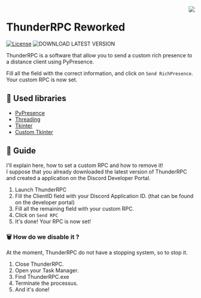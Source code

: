 <img align="right" src="https://raw.githubusercontent.com/timothydeletrez/thunder-rpc/main/banner.png">

# ThunderRPC Reworked

[![License](https://img.shields.io/badge/LICENSE-MIT-green.svg?style=for-the-badge)](https://opensource.org/license/mit)
![DOWNLOAD LATEST VERSION](https://img.shields.io/badge/LATEST_VERSION-v0.1-blue.svg?style=for-the-badge)

ThunderRPC is a software that allow you to send a custom rich presence to a distance client using PyPresence.

Fill all the field with the correct information, and click on `Send RichPresence`.<br>Your custom RPC is now set.


## 📙 Used libraries

 - [PyPresence](https://pypi.org/project/pypresence/)
 - [Threading](https://docs.python.org/3/library/threading.htmls)
 - [Tkinter](https://docs.python.org/3/library/tkinter.html)
 - [Custom Tkinter](https://pypi.org/project/customtkinter/0.3/)

## 🧭 Guide

I'll explain here, how to set a custom RPC and how to remove it!<br>I suppose that you already downloaded the latest version of ThunderRPC and created a application on the Discord Developer Portal.

1. Launch ThunderRPC
2. Fill the ClientID field with your Discord Application ID. (that can be found on the developer portal)
3. Fill all the remaining field with your custom RPC.
4. Click on `Send RPC`
5. It's done! Your RPC is now set!

### 🗑️ How do we disable it ?

At the moment, ThunderRPC do not have a stopping system, so to stop it.

1. Close ThunderRPC.
2. Open your Task Manager.
3. Find ThunderRPC.exe
4. Terminate the processus.
5. And it's done!
